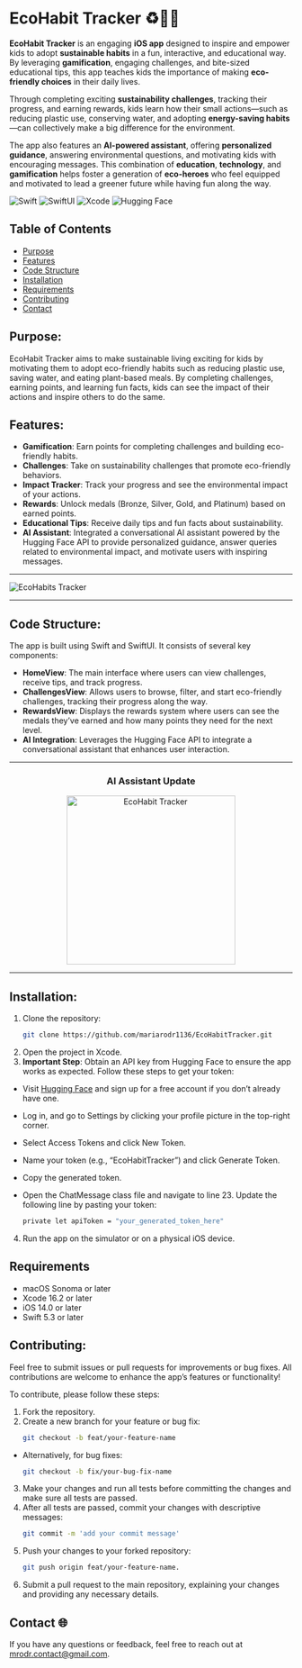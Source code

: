 # EcoHabit Tracker ♻️🦸‍♀️

**EcoHabit Tracker** is an engaging **iOS app** designed to inspire and empower kids to adopt **sustainable habits** in a fun, interactive, and educational way. By leveraging **gamification**, engaging challenges, and bite-sized educational tips, this app teaches kids the importance of making **eco-friendly choices** in their daily lives.

Through completing exciting **sustainability challenges**, tracking their progress, and earning rewards, kids learn how their small actions—such as reducing plastic use, conserving water, and adopting **energy-saving habits**—can collectively make a big difference for the environment.

The app also features an **AI-powered assistant**, offering **personalized guidance**, answering environmental questions, and motivating kids with encouraging messages. This combination of **education**, **technology**, and **gamification** helps foster a generation of **eco-heroes** who feel equipped and motivated to lead a greener future while having fun along the way.

![Swift](https://img.shields.io/badge/Language-Swift-orange) ![SwiftUI](https://img.shields.io/badge/Framework-SwiftUI-blue) ![Xcode](https://img.shields.io/badge/IDE-Xcode-lightblue) ![Hugging Face](https://img.shields.io/badge/Library-Hugging_Face-purple)

## Table of Contents
- [Purpose](#purpose)
- [Features](#features)
- [Code Structure](#code-structure)
- [Installation](#installation)
- [Requirements](#requirements)
- [Contributing](#contributing)
- [Contact](#contact-)

## Purpose:

EcoHabit Tracker aims to make sustainable living exciting for kids by motivating them to adopt eco-friendly habits such as reducing plastic use, saving water, and eating plant-based meals. By completing challenges, earning points, and learning fun facts, kids can see the impact of their actions and inspire others to do the same.

## Features:

- **Gamification**: Earn points for completing challenges and building eco-friendly habits.
- **Challenges**: Take on sustainability challenges that promote eco-friendly behaviors.
- **Impact Tracker**: Track your progress and see the environmental impact of your actions.
- **Rewards**: Unlock medals (Bronze, Silver, Gold, and Platinum) based on earned points.
- **Educational Tips**: Receive daily tips and fun facts about sustainability.
- **AI Assistant**: Integrated a conversational AI assistant powered by the Hugging Face API to provide personalized guidance, answer queries related to environmental impact, and motivate users with inspiring messages.

---

![EcoHabits Tracker](https://github.com/user-attachments/assets/156bd8db-4d8c-4fa1-a1ae-4312ea9cec6e)

---

## Code Structure:

The app is built using Swift and SwiftUI. It consists of several key components:

- **HomeView**: The main interface where users can view challenges, receive tips, and track progress.
- **ChallengesView**: Allows users to browse, filter, and start eco-friendly challenges, tracking their progress along the way.
- **RewardsView**: Displays the rewards system where users can see the medals they’ve earned and how many points they need for the next level.
- **AI Integration**: Leverages the Hugging Face API to integrate a conversational assistant that enhances user interaction.

---

<div align="center">
   <h3>AI Assistant Update</h3>
  <img src="https://github.com/user-attachments/assets/e7fa97c0-39f2-4fd7-b3cd-205287a242e6" alt="EcoHabit Tracker" width="300">
</div>

---


## Installation:

1. Clone the repository:
   ```bash
   git clone https://github.com/mariarodr1136/EcoHabitTracker.git
2. Open the project in Xcode.
3. **Important Step**: Obtain an API key from Hugging Face to ensure the app works as expected. Follow these steps to get your token:

- Visit [Hugging Face](https://huggingface.co) and sign up for a free account if you don’t already have one.
- Log in, and go to Settings by clicking your profile picture in the top-right corner.
- Select Access Tokens and click New Token.
- Name your token (e.g., “EcoHabitTracker”) and click Generate Token.
- Copy the generated token.

- Open the ChatMessage class file and navigate to line 23. Update the following line by pasting your token:

   ```bash
   private let apiToken = "your_generated_token_here"

4. Run the app on the simulator or on a physical iOS device.

## Requirements

- macOS Sonoma or later
- Xcode 16.2 or later
- iOS 14.0 or later
- Swift 5.3 or later


## Contributing:

Feel free to submit issues or pull requests for improvements or bug fixes. All contributions are welcome to enhance the app’s features or functionality!

To contribute, please follow these steps:

1. Fork the repository.
2. Create a new branch for your feature or bug fix:
   ```bash
   git checkout -b feat/your-feature-name
- Alternatively, for bug fixes:
   ```bash
   git checkout -b fix/your-bug-fix-name
3. Make your changes and run all tests before committing the changes and make sure all tests are passed.
4. After all tests are passed, commit your changes with descriptive messages:
   ```bash
   git commit -m 'add your commit message'
5. Push your changes to your forked repository:
   ```bash
   git push origin feat/your-feature-name.
6. Submit a pull request to the main repository, explaining your changes and providing any necessary details.

## Contact 🌐

If you have any questions or feedback, feel free to reach out at [mrodr.contact@gmail.com](mailto:mrodr.contact@gmail.com).

